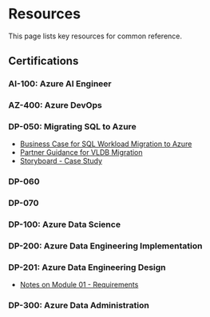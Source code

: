 # Resources 
This page lists key resources for common reference. 

## Certifications 

### AI-100: Azure AI Engineer

### AZ-400: Azure DevOps 

### DP-050: Migrating SQL to Azure</h2>     
- [Business Case for SQL Workload Migration to Azure](https://azure.microsoft.com/en-us/resources/future-proof-your-data-infrastructure-with-azure/)
- [Partner Guidance for VLDB Migration](https://techcommunity.microsoft.com/t5/running-sap-applications-on-the/very-large-database-migration-to-azure-8211-recommendations/ba-p/368146)
- [Storyboard - Case Study](https://upload.wikimedia.org/wikipedia/commons/a/a4/Datadog_high-level_architecture.svg)

### DP-060

### DP-070

### DP-100: Azure Data Science 

### DP-200: Azure Data Engineering Implementation

### DP-201: Azure Data Engineering Design 
- [Notes on Module 01 - Requirements](dataengineering\dp-201-module1)

### DP-300: Azure Data Administration 